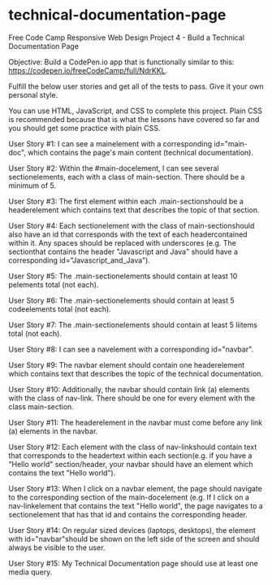 # technical-documentation-page

Free Code Camp Responsive Web Design Project 4 - Build a Technical Documentation Page

Objective: Build a CodePen.io app that is functionally similar to this: https://codepen.io/freeCodeCamp/full/NdrKKL.

Fulfill the below user stories and get all of the tests to pass. Give it your own personal style.

You can use HTML, JavaScript, and CSS to complete this project. Plain CSS is recommended because that is what the lessons have covered so far and you should get some practice with plain CSS. 

User Story #1: I can see a mainelement with a corresponding id="main-doc", which contains the page's main content (technical documentation).

User Story #2: Within the #main-docelement, I can see several sectionelements, each with a class of main-section. There should be a minimum of 5.

User Story #3: The first element within each .main-sectionshould be a headerelement which contains text that describes the topic of that section.

User Story #4: Each sectionelement with the class of main-sectionshould also have an id that corresponds with the text of each headercontained within it. Any spaces should be replaced with underscores (e.g. The sectionthat contains the header "Javascript and Java" should have a corresponding id="Javascript_and_Java").

User Story #5: The .main-sectionelements should contain at least 10 pelements total (not each).

User Story #6: The .main-sectionelements should contain at least 5 codeelements total (not each).

User Story #7: The .main-sectionelements should contain at least 5 liitems total (not each).

User Story #8: I can see a navelement with a corresponding id="navbar".

User Story #9: The navbar element should contain one headerelement which contains text that describes the topic of the technical documentation.

User Story #10: Additionally, the navbar should contain link (a) elements with the class of nav-link. There should be one for every element with the class main-section.

User Story #11: The headerelement in the navbar must come before any link (a) elements in the navbar.

User Story #12: Each element with the class of nav-linkshould contain text that corresponds to the headertext within each section(e.g. if you have a "Hello world" section/header, your navbar should have an element which contains the text "Hello world").

User Story #13: When I click on a navbar element, the page should navigate to the corresponding section of the main-docelement (e.g. If I click on a nav-linkelement that contains the text "Hello world", the page navigates to a sectionelement that has that id and contains the corresponding header.

User Story #14: On regular sized devices (laptops, desktops), the element with id="navbar"should be shown on the left side of the screen and should always be visible to the user.

User Story #15: My Technical Documentation page should use at least one media query.
